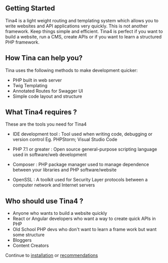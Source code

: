 <!--
// Tina4 : This Is Not Another Framework
// Created with : PHPStorm
// User : andrevanzuydam
// Copyright (C)
// Contact : andre@codeinfinity.co.za
-->
## Getting Started

Tina4 is a light weight routing and templating system which allows you to write websites and API applications very quickly.
This is not another framework. Keep things simple and efficient. Tina4 is perfect if you want to build a website, run a CMS, create APIs or if you want to learn a structured PHP framework.

## How Tina can help you?

Tina uses the following methods to make development quicker:

* PHP built in web server
* Twig Templating
* Annotated Routes for Swagger UI
* Simple code layout and structure

## What Tina4 requires ?

These are the tools you need for Tina4

* IDE development tool : Tool used when writing code, debugging or version control Eg. PHPStorm; Visual Studio Code

* PHP 7.1 or greater : Open source general-purpose scripting language used in software/web development

* Composer : PHP package manager used to manage dependence between your libraries and PHP software/website 

* OpenSSL : A toolkit used for Security Layer protocols between a computer network and Internet servers

## Who should use Tina4 ?

* Anyone who wants to build a website quickly
* React or Angular developers who want a way to create quick APIs in PHP
* Old School PHP devs who don't want to learn a frame work but want some structure
* Bloggers
* Content Creators

Continue to [installation](installation.md) or [recommendations](recommendations.md)  